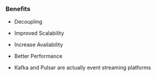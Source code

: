 
### Benefits
* Decoupling
* Improved Scalability
* Increase Availability
* Better Performance


* Kafka and Pulsar are actually event streaming platforms